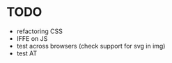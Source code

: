 # TODO

- refactoring CSS
- IFFE on JS
- test across browsers (check support for svg in img)
- test AT
